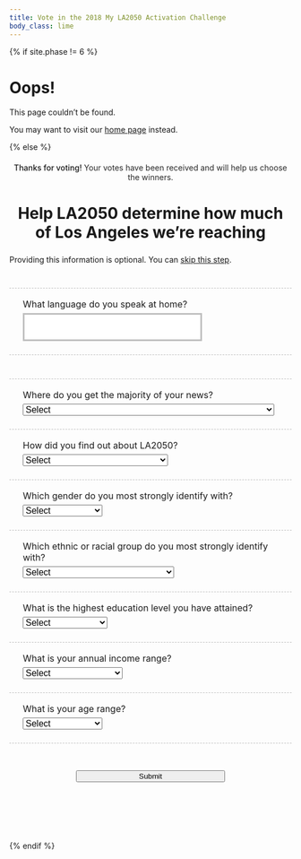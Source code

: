 ```yaml
---
title: Vote in the 2018 My LA2050 Activation Challenge
body_class: lime
---
```


{% if site.phase != 6 %}

# Oops!

<div class="introduction" markdown="1">
This page couldn’t be found.

You may want to visit our [home page](/) instead.
</div>

{% else %}

<div class="introduction" markdown="1">

<h2 style="max-width: none; text-align: center; font-size: inherit; color: var(--secondary-color); font-weight: 500;">Thanks for voting! <span style="font-weight: normal; color: rgb(41, 41, 41); /* @midnight */">Your votes have been received and will help us choose the winners.</span></h2>

<h2 style="text-align: center; margin-left: auto; margin-right: auto; max-width: 20em; font-size: 2em;">Help LA2050 determine how much of Los Angeles we’re reaching</h2>
<p style="font-size: inherit;"><small style="font-size: inherit;">Providing this information is optional. You can <a href="/vote/confirmation/">skip this step</a>.</small></p>

</div>

<form name="vote_survey" action="/vote/confirmation/" method="post" data-netlify="true">

  <p>
    <label>
      What language do you speak at home?<br />
      <input type="text" name="language" placeholder="" />
    </label>
  </p>
  <script>
  (function() {
    //var languages = "हिन्दी, 中文, Français, 한국어, Deutsche, English, Español, ไทย, 日本語, فارسی, Tiếng Việt, ລາວ, Samala, עִברִית, አማርኛ, 中文".split(', ')
    var languages = "हिन्दी, 日本語, English, Español, ไทย".split(', ')

    languages.sort(function(a, b) {
      var random = Math.floor(Math.random() * languages.length) + 1;
      if (random > (languages.length / 2)) return 1;
      else if (random < (languages.length / 2)) return -1;
      return 0;
    })
    document.querySelector('input[name="language"]').placeholder = languages.join(', ')
  })();
  </script>

  <p>
    <label>
      Where do you get the majority of your news?<br />
      <select name="news_source">
        <option value="">Select</option>
        <option value="">-----------------</option>
        <option>Traditional print newspapers and magazines (e.g. LA Times)</option>
        <option>Traditional online media outlets (e.g. CNN)</option>
        <option>Online-only media outlets</option>
        <option>Social media platforms</option>
        <option>Online blogs/forums</option>
        <option>Television</option>
        <option>Radio</option>
        <option>Information shared by friends or family</option>
        <option>Community groups or organizations</option>
        <option>I’d rather not say</option>
      </select>
    </label>
  </p>

  <p>
    <label>
      How did you find out about LA2050?<br />
      <select name="how_you_found_la2050">
        <option value="">Select</option>
        <option value="">-----------------</option>
        <option>LA2050 Newsletter</option>
        <option>Community group or organization</option>
        <option>Friends or family</option>
        <option>Professional network</option>
        <option>Social media</option>
        <option>News outlet</option>
        <option>Advertisements</option>
        <option>Other</option>
        <option>I’d rather not say</option>
      </select>
    </label>
  </p>

  <p>
    <label>
      Which gender do you most strongly identify with?<br />
      <select name="gender">
        <option value="">Select</option>
        <option value="">-----------------</option>
        <option>Male</option>
        <option>Female</option>
        <option>Other</option>
        <option>I’d rather not say</option>
      </select>
    </label>
  </p>

  <p>
    <label>
      Which ethnic or racial group do you most strongly identify with?<br />
      <select name="race">
        <option value="">Select</option>
        <option value="">-----------------</option>
        <option>Native American or Alaskan Native</option>
        <option>Asian</option>
        <option>Black or African-American</option>
        <option>Hispanic or Latino</option>
        <option>Middle Eastern or North African</option>
        <option>Native Hawaiian or Pacific Islander</option>
        <option>White</option>
        <option>Other</option>
        <option>I’d rather not say</option>
      </select>
    </label>
  </p>

  <p>
    <label>
      What is the highest education level you have attained?<br />
      <select name="education">
        <option value="">Select</option>
        <option value="">-----------------</option>
        <option>Grade school</option>
        <option>High school</option>
        <option>Associates</option>
        <option>Bachelors</option>
        <option>Advanced Degree</option>
        <option>I’d rather not say</option>
      </select>
    </label>
  </p>

  <p>
    <label name="income">
      What is your annual income range?<br />
      <select name="income">
        <option value="">Select</option>
        <option value="">-----------------</option>
        <option>Less than $25,000</option>
        <option>$25,000 to $34,999</option>
        <option>$35,000 to $49,999</option>
        <option>$50,000 to $74,999</option>
        <option>$75,000 to $99,999</option>
        <option>$100,000 to $149,999</option>
        <option>$150,000 to $199,999</option>
        <option>$200,000 or more</option>
        <option>I’d rather not say</option>
      </select>
    </label>
  </p>

  <p>
    <label>
      What is your age range?<br />
      <select name="age">
        <option value="">Select</option>
        <option value="">-----------------</option>
        <option>14-17</option>
        <option>18-25</option>
        <option>26-34</option>
        <option>35-44</option>
        <option>45-54</option>
        <option>55-64</option>
        <option>65 and up</option>
        <option>I’d rather not say</option>
      </select>
    </label>
  </p>

  <p class="action">
    <button type="submit">Submit</button>
  </p>
</form>

<style>
.promotion {
  display: none;
}
.introduction {
  margin-bottom: 0;
}
form {
  margin-top: 3em;
  text-align: left;
  margin-left: auto;
  margin-right: auto;
  max-width: 40em;
  margin-bottom: 7.5em;
}
form p {
  text-align: left;
  /*margin-top: 1.5em;*/
  font-size: 1rem !important;
}
form p,
form p.action {
  margin-top: 1.5em;
  padding-top: 1.125em;
  border-top: 1px dashed rgba(141, 208, 59, 1); /* @lime */
  border-top: 1px dashed rgba(0, 0, 0, 0.25);
}
@media (min-width: 30em) {
  form p,
  form p.action {
    padding-left: 1.5em;
    padding-right: 1.5em;
  }
}
/*form p:first-child,
form p.action {
  border-top: 0.1875em solid rgba(0, 0, 0, 0.1);
}*/
form p.action {
  padding-top: 3em;
  text-align: center;
}
form input[type="text"],
form select {
  margin-top: 0.375em;
  font-size: inherit;
  max-width: 100%;
}
form button {
  width: 100%;
  max-width: 20em;
}
form input[type="text"],
form input[type="number"] {
  font-family: inherit;
  font-size: inherit;
  line-height: inherit;
  font-weight: 600;
  padding: 0.75em;
  border-radius: 0;
  max-width: none;
  box-sizing: border-box;
  text-align: center;
  border: 0.1875em solid rgb(237, 59, 136); /* @strawberry */
  border-color: rgba(0, 0, 0, 0.25);
  width: 100%;
  max-width: 20em;

  /* Remove Safari’s default styles for search fields */
  -webkit-appearance: none;

  text-align: left;
}
</style>

{% endif %}
